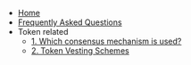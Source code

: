 * [Home](/)
* [Frequently Asked Questions](/faq/README.md)
* Token related
   * [1. Which consensus mechanism is used?](/grid/faq/tokens/proof_of_stake.md)
   * [2. Token Vesting Schemes](/grid/faq/tokens/token_vesting_schemes.md)
